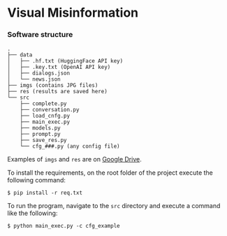 # Visual Misinformation

### Software structure 

```
.
├── data
│   ├── .hf.txt (HuggingFace API key)
│   ├── .key.txt (OpenAI API key)
│   ├── dialogs.json
│   └── news.json
├── imgs (contains JPG files)
├── res (results are saved here)
└── src
    ├── complete.py
    ├── conversation.py
    ├── load_cnfg.py
    ├── main_exec.py
    ├── models.py
    ├── prompt.py
    ├── save_res.py
    └── cfg_###.py (any config file)
```
Examples of `imgs` and `res` are on [Google Drive](https://drive.google.com/drive/folders/13mso0QZPu3A9fsY5-anVy0xuWAUOVcBu).

To install the requirements, on the root folder of the project execute the following command:
```
$ pip install -r req.txt
```

To run the program, navigate to the `src` directory and execute a command like the following:
```
$ python main_exec.py -c cfg_example
```